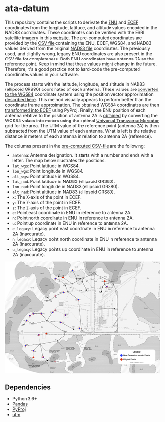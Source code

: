 # ata-datum

This repository contains the scripts to derivate the [ENU](https://en.wikipedia.org/wiki/Local_tangent_plane_coordinates) and [ECEF](https://en.wikipedia.org/wiki/Earth-centered,_Earth-fixed_coordinate_system) coordinates from the longitude, latitude, and altitude values encoded in the NAD83 coordinates. These coordinates can be verified with the ESRI satellite imagery in this [website](https://luigifcruz.github.io/ata-datum/). The pre-computed coordinates are provided by the [CSV file](https://github.com/luigifcruz/ata-datum/blob/main/output_ata_datum.csv) containing the ENU, ECEF, WGS84, and NAD83 values derived from the original [NAD83 file](https://github.com/luigifcruz/ata-datum/blob/main/ata_coords_nad83.txt) coordinates. The previously used, and slightly wrong, legacy ENU coordinates are also present in the CSV file for completeness. Both ENU coordinates have antenna 2A as the reference point. Keep in mind that these values might change in the future. Therefore, it's a good practice not to hard-code the pre-computed coordinates values in your software.

The process starts with the latitude, longitude, and altitude in NAD83 (ellipsoid GRS80) coordinates of each antenna. These values are [converted to the WGS84](https://github.com/luigifcruz/ata-datum/blob/ed8ccdbd7df7ba728d9aafcae32edfa254e42afe/generate_datum.py#L32-L55) coordinate system using the position vector approximation [described here](https://gis.stackexchange.com/questions/112198/proj4-postgis-transformations-between-wgs84-and-nad83-transformations-in-alask/112202#112202). This method visually appears to perform better than the coordinate frame approximation. The obtained WGS84 coordinates are then [transformed into ECEF](https://github.com/luigifcruz/ata-datum/blob/ed8ccdbd7df7ba728d9aafcae32edfa254e42afe/generate_datum.py#L57-L76) using PyProj. Finally, the ENU position of each antenna relative to the position of antenna 2A is [obtained](https://github.com/luigifcruz/ata-datum/blob/ed8ccdbd7df7ba728d9aafcae32edfa254e42afe/generate_datum.py#L78-L101) by converting the WGS84 values into meters using the optimal [Universal Transverse Mercator](http://wiki.gis.com/wiki/index.php/Universal_Transverse_Mercator) grid for the area. The UTM value of the reference point (antenna 2A) is then subtracted from the UTM value of each antenna. What is left is the relative distance in meters of each antenna in relation to antenna 2A (reference).

The columns present in the [pre-computed CSV-file](https://github.com/luigifcruz/ata-datum/blob/main/output_ata_datum.csv) are the following:
- `antenna`: Antenna designation. It starts with a number and ends with a letter. The map below illustrates the positions.
- `lat_wgs`: Point latitude in WGS84.
- `lon_wgs`: Point longitude in WGS84.
- `alt_wgs`: Point altitude in WGS84.
- `lat_nad`: Point latitude in NAD83 (ellipsoid GRS80).
- `lon_nad`: Point longitude in NAD83 (ellipsoid GRS80).
- `alt_nad`: Point altitude in NAD83 (ellipsoid GRS80).
- `x`: The X-axis of the point in ECEF.
- `y`: The Y-axis of the point in ECEF.
- `z`: The Z-axis of the point in ECEF.
- `e`: Point east coordinate in ENU in reference to antenna 2A.
- `n`: Point north coordinate in ENU in reference to antenna 2A.
- `u`: Point up coordinate in ENU in reference to antenna 2A.
- `e_legacy`: Legacy point east coordinate in ENU in reference to antenna 2A (inaccurate).
- `n_legacy`: Legacy point north coordinate in ENU in reference to antenna 2A (inaccurate).
- `u_legacy`: Legacy points up coordinate in ENU in reference to antenna 2A (inaccurate).

![](https://github.com/luigifcruz/ata-datum/raw/main/site_map_feeds.jpg)

## Dependencies

- Python 3.6+
- [Pandas](https://pandas.pydata.org/)
- [PyProj](https://pyproj4.github.io/pyproj/stable/)
- [utm](https://github.com/Turbo87/utm)
